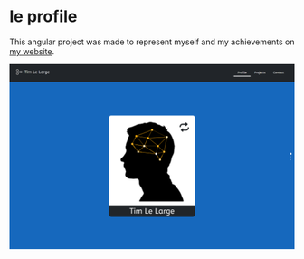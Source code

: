 # le profile

This angular project was made to represent myself and my achievements on [my website](https://lelar.ge).

![lelar.ge](represent.png)
